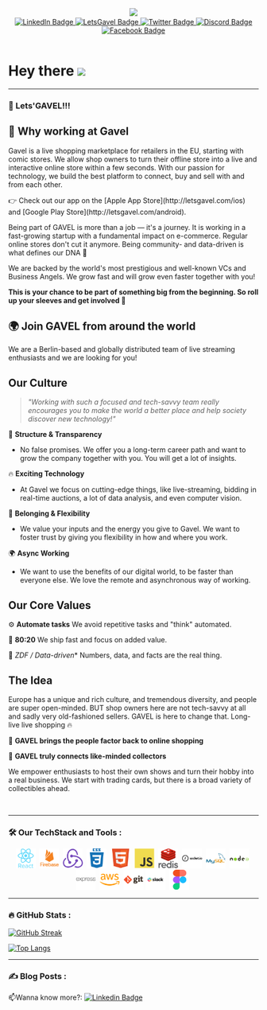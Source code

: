 <div id="header" align="center">
  <img src="https://media2.giphy.com/media/12QPz9vjTTUfuIBd9S/giphy.gif"/>
</div>

<div id="badges" align="center">
  <a href="https://www.linkedin.com/company/letsgavel/mycompany/">
    <img src="https://img.shields.io/badge/LinkedIn-blue?style=for-the-badge&logo=linkedin&logoColor=white" alt="LinkedIn Badge"/>
  </a>
  <a href="https://letsgavel.com/">
    <img src="https://img.shields.io/badge/LetsGavel-purple?style=for-the-badge&logo=LetsGavel&logoColor=white" alt="LetsGavel Badge"/>
  </a>
  <a href="https://twitter.com/lets_gavel">
    <img src="https://img.shields.io/badge/Twitter-blue?style=for-the-badge&logo=twitter&logoColor=white" alt="Twitter Badge"/>
  </a>
  <a href="https://discord.gg/t3K9EY6F">
    <img src="https://img.shields.io/badge/Discord-purple?style=for-the-badge&logo=Discord&logoColor=white" alt="Discord Badge"/>
  </a>
  <a href="https://www.facebook.com/lets.gavel">
    <img src="https://img.shields.io/badge/Facebook-blue?style=for-the-badge&logo=Facebook&logoColor=white" alt="Facebook Badge"/>
  </a>
</div>


<img src="https://komarev.com/ghpvc/?username=letsgavel&style=flat-square&color=blue" alt=""/>

<h1>
  Hey there
  <img src="https://media.giphy.com/media/hvRJCLFzcasrR4ia7z/giphy.gif" width="30px"/>
 </h1>

---

### :space_invader: Lets'GAVEL!!!

## 🙌 Why working at Gavel

Gavel is a live shopping marketplace for retailers in the EU, starting with comic stores. We allow shop owners to turn their offline store into a live and interactive online store within a few seconds. With our passion for technology, we build the best platform to connect, buy and sell with and from each other.

<aside>
👉 Check out our app on the [Apple App Store](http://letsgavel.com/ios) and [Google Play Store](http://letsgavel.com/android).
</aside>

Being part of GAVEL is more than a job — it's a journey. It is working in a fast-growing startup with a fundamental impact on e-commerce. Regular online stores don't cut it anymore. Being community- and data-driven is what defines our DNA 🤩

We are backed by the world's most prestigious and well-known VCs and Business Angels. We grow fast and will grow even faster together with you!

**This is your chance to be part of something big from the beginning. So roll up your sleeves and get involved 💪**

## 🌍 Join GAVEL from around the world

We are a Berlin-based and globally distributed team of live streaming enthusiasts and we are looking for you!

## Our Culture

> *"Working with such a focused and tech-savvy team really encourages you to make the world a better place and help society discover new technology!"*
> 


👐 **Structure & Transparency**
- No false promises. We offer you a long-term career path and want to grow the company together with you. You will get a lot of insights.

🔥 **Exciting Technology**
- At Gavel we focus on cutting-edge things, like live-streaming, bidding in real-time auctions, a lot of data analysis, and even computer vision.

🙏 **Belonging & Flexibility**
- We value your inputs and the energy you give to Gavel. We want to foster trust by giving you flexibility in how and where you work.

🌍 **Async Working**
- We want to use the benefits of our digital world, to be faster than everyone else. We love the remote and asynchronous way of working.


## Our Core Values


⚙ **Automate tasks**
We avoid repetitive tasks and "think" automated.

🚧 **80:20**
We ship fast and focus on added value.

🎯 **ZDF* / Data-driven**
Numbers, data, and facts are the real thing.


## The Idea

Europe has a unique and rich culture, and tremendous diversity, and people are super open-minded. BUT shop owners here are not tech-savvy at all and sadly very old-fashioned sellers. GAVEL is here to change that. Long-live live shopping 🔥

🤩 **GAVEL brings the people factor back to online shopping**


🥰 **GAVEL truly connects
like-minded collectors**

We empower enthusiasts to host their own shows and turn their hobby into a real business. We start with trading cards, but there is a broad variety of collectibles ahead.

 <img src=""/>


<!--
**letsgavel/letsgavel** is a ✨ _special_ ✨ repository because its `README.md` (this file) appears on your GitHub profile.

Here are some ideas to get you started:

- 🔭 I’m currently working on ...
- 🌱 I’m currently learning ...
- 👯 I’m looking to collaborate on ...
- 🤔 I’m looking for help with ...
- 💬 Ask me about ...
- 📫 How to reach me: ...
- 😄 Pronouns: ...
- ⚡ Fun fact: ...
-->

---

### :hammer_and_wrench: Our TechStack and Tools :

<div id="header" align="center">
  <img src="https://github.com/devicons/devicon/blob/master/icons/react/react-original-wordmark.svg" title="React" alt="React" width="40" height="40"/>&nbsp;
  <img src="https://github.com/devicons/devicon/blob/master/icons/firebase/firebase-plain-wordmark.svg" title="Firebase" alt="Firebase" width="40" height="40"/>&nbsp;
  <img src="https://github.com/devicons/devicon/blob/master/icons/redux/redux-original.svg" title="Redux" alt="Redux " width="40" height="40"/>&nbsp;
  <img src="https://github.com/devicons/devicon/blob/master/icons/css3/css3-plain-wordmark.svg"  title="CSS3" alt="CSS" width="40" height="40"/>&nbsp;
  <img src="https://github.com/devicons/devicon/blob/master/icons/html5/html5-original.svg" title="HTML5" alt="HTML" width="40" height="40"/>&nbsp;
  <img src="https://github.com/devicons/devicon/blob/master/icons/javascript/javascript-original.svg" title="JavaScript" alt="JavaScript" width="40" height="40"/>&nbsp;
  <img src="https://github.com/devicons/devicon/blob/master/icons/redis/redis-original-wordmark.svg" title="redis" alt="Redis" width="40" height="40"/>&nbsp;
  <img src="https://github.com/devicons/devicon/blob/master/icons/socketio/socketio-original-wordmark.svg" title="Socketio"  alt="Socketio" width="40" height="40"/>&nbsp;
  <img src="https://github.com/devicons/devicon/blob/master/icons/mysql/mysql-original-wordmark.svg" title="MySQL"  alt="MySQL" width="40" height="40"/>&nbsp;
  <img src="https://github.com/devicons/devicon/blob/master/icons/nodejs/nodejs-original-wordmark.svg" title="NodeJS" alt="NodeJS" width="40" height="40"/>&nbsp;
  <img src="https://github.com/devicons/devicon/blob/master/icons/express/express-original-wordmark.svg" title="express" alt="express" width="40" height="40"/>&nbsp;
  <img src="https://github.com/devicons/devicon/blob/master/icons/amazonwebservices/amazonwebservices-plain-wordmark.svg" title="AWS" alt="AWS" width="40" height="40"/>&nbsp;
  <img src="https://github.com/devicons/devicon/blob/master/icons/git/git-original-wordmark.svg" title="Git" **alt="Git" width="40" height="40"/>
  <img src="https://github.com/devicons/devicon/blob/master/icons/slack/slack-original-wordmark.svg" title="Slack" alt="Slack" width="40" height="40"/>&nbsp;
  <img src="https://github.com/devicons/devicon/blob/master/icons/figma/figma-original.svg" title="Figma" alt="Figma" width="40" height="40"/>&nbsp;
</div>

---

### :fire: GitHub Stats :

[![GitHub Streak](http://github-readme-streak-stats.herokuapp.com?user=Letsgavel&theme=dark&ring=B2A8EE&fire=B2A8EE&currStreakLabel=B2A8EE)](https://git.io/streak-stats)

[![Top Langs](https://github-readme-stats.vercel.app/api/top-langs/?username=letsgavel&layout=compact&theme=vision-friendly-dark)](https://github.com/anuraghazra/github-readme-stats)

---

### :writing_hand: Blog Posts :


:mailbox:Wanna know more?: [![Linkedin Badge](https://img.shields.io/badge/-GAVEL-blue?style=flat&logo=Linkedin&logoColor=white)](https://www.linkedin.com/company/letsgavel/mycompany/)
